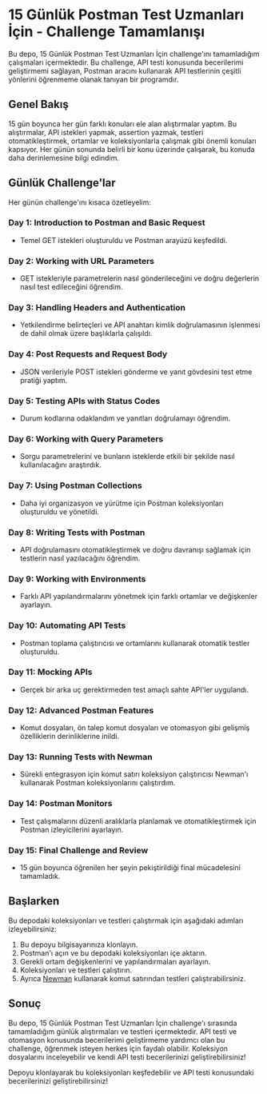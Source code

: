 # 15 Günlük Postman Test Uzmanları İçin - Challenge Tamamlanışı

Bu depo, 15 Günlük Postman Test Uzmanları İçin challenge'ını tamamladığım çalışmaları içermektedir. Bu challenge, API testi konusunda becerilerimi geliştirmemi sağlayan, Postman aracını kullanarak API testlerinin çeşitli yönlerini öğrenmeme olanak tanıyan bir programdır.

## Genel Bakış

15 gün boyunca her gün farklı konuları ele alan alıştırmalar yaptım. Bu alıştırmalar, API istekleri yapmak, assertion yazmak, testleri otomatikleştirmek, ortamlar ve koleksiyonlarla çalışmak gibi önemli konuları kapsıyor. Her günün sonunda belirli bir konu üzerinde çalışarak, bu konuda daha derinlemesine bilgi edindim.

## Günlük Challenge'lar

Her günün challenge'ını kısaca özetleyelim:

### Day 1: Introduction to Postman and Basic Request
- Temel GET istekleri oluşturuldu ve Postman arayüzü keşfedildi.

### Day 2: Working with URL Parameters
- GET istekleriyle parametrelerin nasıl gönderileceğini ve doğru değerlerin nasıl test edileceğini öğrendim.

### Day 3: Handling Headers and Authentication
- Yetkilendirme belirteçleri ve API anahtarı kimlik doğrulamasının işlenmesi de dahil olmak üzere başlıklarla çalışıldı.

### Day 4: Post Requests and Request Body
- JSON verileriyle POST istekleri gönderme ve yanıt gövdesini test etme pratiği yaptım.

### Day 5: Testing APIs with Status Codes
- Durum kodlarına odaklandım ve yanıtları doğrulamayı öğrendim.

### Day 6: Working with Query Parameters
- Sorgu parametrelerini ve bunların isteklerde etkili bir şekilde nasıl kullanılacağını araştırdık.

### Day 7: Using Postman Collections
- Daha iyi organizasyon ve yürütme için Postman koleksiyonları oluşturuldu ve yönetildi.

### Day 8: Writing Tests with Postman
- API doğrulamasını otomatikleştirmek ve doğru davranışı sağlamak için testlerin nasıl yazılacağını öğrendim.

### Day 9: Working with Environments
- Farklı API yapılandırmalarını yönetmek için farklı ortamlar ve değişkenler ayarlayın.

### Day 10: Automating API Tests
- Postman toplama çalıştırıcısı ve ortamlarını kullanarak otomatik testler oluşturuldu.

### Day 11: Mocking APIs
- Gerçek bir arka uç gerektirmeden test amaçlı sahte API'ler uygulandı.

### Day 12: Advanced Postman Features
- Komut dosyaları, ön talep komut dosyaları ve otomasyon gibi gelişmiş özelliklerin derinliklerine inildi.

### Day 13: Running Tests with Newman
- Sürekli entegrasyon için komut satırı koleksiyon çalıştırıcısı Newman'ı kullanarak Postman koleksiyonlarını çalıştırdım.

### Day 14: Postman Monitors
- Test çalışmalarını düzenli aralıklarla planlamak ve otomatikleştirmek için Postman izleyicilerini ayarlayın.

### Day 15: Final Challenge and Review
- 15 gün boyunca öğrenilen her şeyin pekiştirildiği final mücadelesini tamamladık.

## Başlarken

Bu depodaki koleksiyonları ve testleri çalıştırmak için aşağıdaki adımları izleyebilirsiniz:

1. Bu depoyu bilgisayarınıza klonlayın.
2. Postman'ı açın ve bu depodaki koleksiyonları içe aktarın.
3. Gerekli ortam değişkenlerini ve yapılandırmaları ayarlayın.
4. Koleksiyonları ve testleri çalıştırın.
5. Ayrıca [Newman](https://github.com/postmanlabs/newman) kullanarak komut satırından testleri çalıştırabilirsiniz.

## Sonuç

Bu depo, 15 Günlük Postman Test Uzmanları İçin challenge'ı sırasında tamamladığım günlük alıştırmaları ve testleri içermektedir. API testi ve otomasyon konusunda becerilerimi geliştirmeme yardımcı olan bu challenge, öğrenmek isteyen herkes için faydalı olabilir. Koleksiyon dosyalarını inceleyebilir ve kendi API testi becerilerinizi geliştirebilirsiniz!

Depoyu klonlayarak bu koleksiyonları keşfedebilir ve API testi konusundaki becerilerinizi geliştirebilirsiniz!
